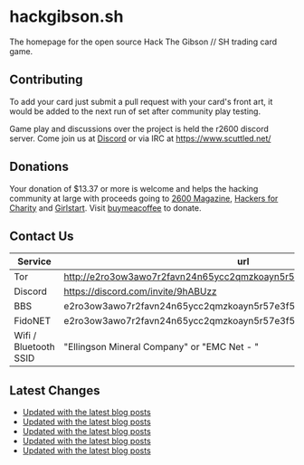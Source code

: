# hackgibson.sh
The homepage for the open source Hack The Gibson // SH trading card game.


## Contributing

To add your card just submit a pull request with your card's front art, it would be added to the next run of set after community play testing.

Game play and discussions over the project is held the r2600 discord server. Come join us at [Discord](https://discord.com/invite/9hABUzz) or via IRC at https://www.scuttled.net/


## Donations

Your donation of $13.37 or more is welcome and helps the hacking community at large with proceeds going to [2600 Magazine](https://2600.com/), [Hackers for Charity](https://hackersforcharity.org) and [Girlstart](https://girlstart.org).  Visit [buymeacoffee](https://www.buymeacoffee.com/hackgibson.sh) to donate.


## Contact Us

Service | url
-|-
Tor | http://e2ro3ow3awo7r2favn24n65ycc2qmzkoayn5r57e3f56nvjwdcgg32ad.onion
Discord | https://discord.com/invite/9hABUzz
BBS | e2ro3ow3awo7r2favn24n65ycc2qmzkoayn5r57e3f56nvjwdcgg32ad.onion:23
FidoNET | e2ro3ow3awo7r2favn24n65ycc2qmzkoayn5r57e3f56nvjwdcgg32ad.onion:24554
Wifi / Bluetooth SSID | "Ellingson Mineral Company" or "EMC Net - <fidonet address>"

## Latest Changes
<!-- BLOG-POST-LIST:START -->
- [Updated with the latest blog posts](https://github.com/DFW2600/hackgibson.sh/commit/4be2b336e3916b9880da2843de3d3d6abca4fc6a)
- [Updated with the latest blog posts](https://github.com/DFW2600/hackgibson.sh/commit/73e0b57fa6f81b035cb44a295604b19deee0b595)
- [Updated with the latest blog posts](https://github.com/DFW2600/hackgibson.sh/commit/b9018b1b3e296745dfd4dc41987de23419dda5e0)
- [Updated with the latest blog posts](https://github.com/DFW2600/hackgibson.sh/commit/c00cdd839e4b621d411b2cc8b8fd1b0191effe04)
- [Updated with the latest blog posts](https://github.com/DFW2600/hackgibson.sh/commit/ab673895ffb0b5ef62bdfe0cb75b869e0a0d7799)
<!-- BLOG-POST-LIST:END -->
